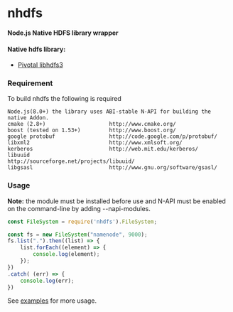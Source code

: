 nhdfs
========================

**Node.js Native HDFS library wrapper**

#### Native hdfs library: 

 - [Pivotal libhdfs3](https://github.com/Pivotal-Data-Attic/pivotalrd-libhdfs3)
 

### Requirement

To build nhdfs the following is required

    Node.js(8.0+) the library uses ABI-stable N-API for building the native Addon.
    cmake (2.8+)                    http://www.cmake.org/
    boost (tested on 1.53+)         http://www.boost.org/
    google protobuf                 http://code.google.com/p/protobuf/
    libxml2                         http://www.xmlsoft.org/
    kerberos                        http://web.mit.edu/kerberos/
    libuuid                         http://sourceforge.net/projects/libuuid/
    libgsasl                        http://www.gnu.org/software/gsasl/

### Usage

**Note:** the module must be installed before use and N-API must be enabled on the 
command-line by adding --napi-modules.

``` js
const FileSystem = require('nhdfs').FileSystem;

const fs = new FileSystem("namenode", 9000);
fs.list(".").then((list) => {
    list.forEach((element) => {
        console.log(element);
    });
})
.catch( (err) => {
    console.log(err);
})
```
See [examples](https://github.com/timout/nhdfs/tree/master/examples) for more usage.